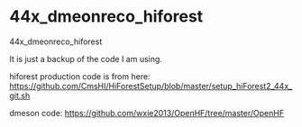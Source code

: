 44x_dmeonreco_hiforest
======================

44x_dmeonreco_hiforest

It is just a backup of the code I am using. 

hiforest production code is from here: https://github.com/CmsHI/HiForestSetup/blob/master/setup_hiForest2_44x_git.sh

dmeson code: https://github.com/wxie2013/OpenHF/tree/master/OpenHF
